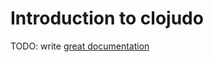 # Introduction to clojudo

TODO: write [great documentation](http://jacobian.org/writing/great-documentation/what-to-write/)
